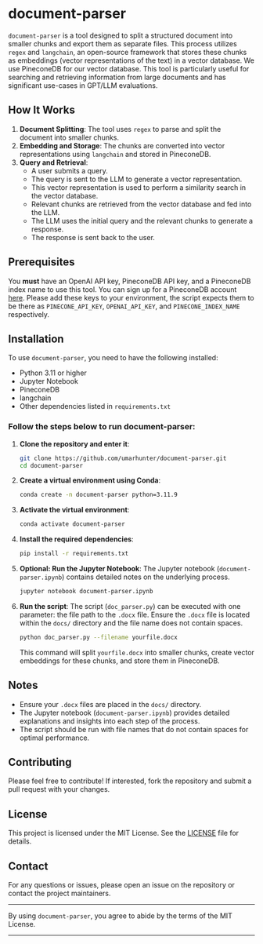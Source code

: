 
# document-parser

`document-parser` is a tool designed to split a structured document into smaller chunks and export them as separate files. This process utilizes `regex` and `langchain`, an open-source framework that stores these chunks as embeddings (vector representations of the text) in a vector database. We use PineconeDB for our vector database. This tool is particularly useful for searching and retrieving information from large documents and has significant use-cases in GPT/LLM evaluations.

## How It Works

1. **Document Splitting**: The tool uses `regex` to parse and split the document into smaller chunks.
2. **Embedding and Storage**: The chunks are converted into vector representations using `langchain` and stored in PineconeDB.
3. **Query and Retrieval**:
    - A user submits a query.
    - The query is sent to the LLM to generate a vector representation.
    - This vector representation is used to perform a similarity search in the vector database.
    - Relevant chunks are retrieved from the vector database and fed into the LLM.
    - The LLM uses the initial query and the relevant chunks to generate a response.
    - The response is sent back to the user.


## Prerequisites
You **must** have an OpenAI API key, PineconeDB API key, and a PineconeDB index name to use this tool. You can sign up for a PineconeDB account [here](https://www.pinecone.io/). Please add these keys to your environment, the script expects them to be there as `PINECONE_API_KEY`, `OPENAI_API_KEY`, and `PINECONE_INDEX_NAME` respectively.

## Installation

To use `document-parser`, you need to have the following installed:

- Python 3.11 or higher
- Jupyter Notebook
- PineconeDB
- langchain
- Other dependencies listed in `requirements.txt`

### Follow the steps below to run document-parser:
1. **Clone the repository and enter it**:
    ```bash
    git clone https://github.com/umarhunter/document-parser.git
    cd document-parser
    ```

2. **Create a virtual environment using Conda**:
    ```bash
    conda create -n document-parser python=3.11.9
    ```
   
3. **Activate the virtual environment**:
    ```bash
   conda activate document-parser
    ```
   
4. **Install the required dependencies**:
    ```bash
    pip install -r requirements.txt
    ```

5.  **Optional: Run the Jupyter Notebook**:
    The Jupyter notebook (`document-parser.ipynb`) contains detailed notes on the underlying process.
    ```bash
    jupyter notebook document-parser.ipynb
    ```

4. **Run the script**:
    The script (`doc_parser.py`) can be executed with one parameter: the file path to the `.docx` file. Ensure the `.docx` file is located within the `docs/` directory and the file name does not contain spaces.
    ```bash
    python doc_parser.py --filename yourfile.docx
    ```
    This command will split `yourfile.docx` into smaller chunks, create vector embeddings for these chunks, and store them in PineconeDB.

## Notes

- Ensure your `.docx` files are placed in the `docs/` directory.
- The Jupyter notebook (`document-parser.ipynb`) provides detailed explanations and insights into each step of the process.
- The script should be run with file names that do not contain spaces for optimal performance.

## Contributing

Please feel free to contribute! If interested, fork the repository and submit a pull request with your changes.

## License

This project is licensed under the MIT License. See the [LICENSE](LICENSE) file for details.

## Contact

For any questions or issues, please open an issue on the repository or contact the project maintainers.

---

By using `document-parser`, you agree to abide by the terms of the MIT License.

---
